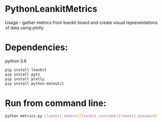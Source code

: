 # PythonLeankitMetrics

Usage - gather metrics from leankit board and create visual representations of data using plotly

# Dependencies:  
python 3.6  
```bash
pip install leankit  
pip install pytz  
pip install plotly   
pip install python-dateutil
```
# Run from command line: 
```bash
python metrics.py [leankit_domain][leankit_username][leankit_password][plotly_username][plotly_api_key]
```
